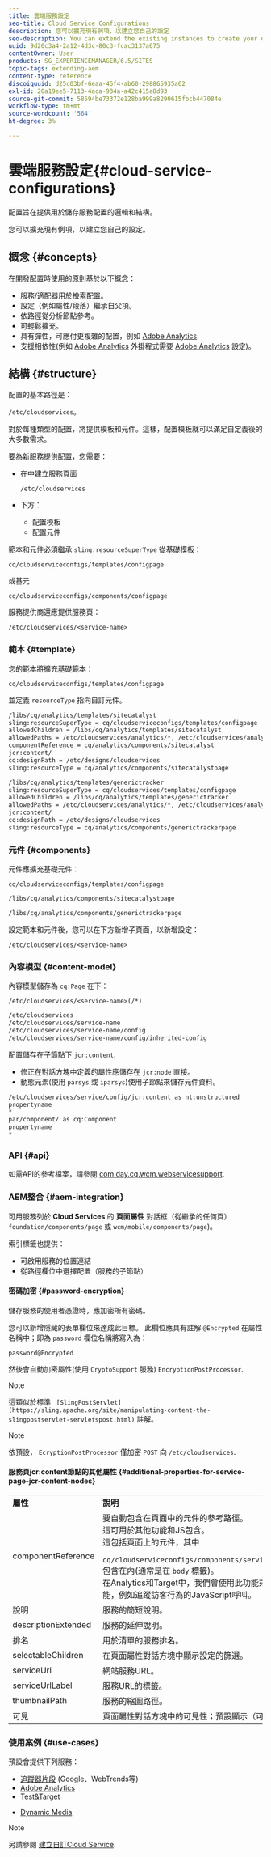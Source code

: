 ```yaml
---
title: 雲端服務設定
seo-title: Cloud Service Configurations
description: 您可以擴充現有例項，以建立您自己的設定
seo-description: You can extend the existing instances to create your own configurations
uuid: 9d20c3a4-2a12-4d3c-80c3-fcac3137a675
contentOwner: User
products: SG_EXPERIENCEMANAGER/6.5/SITES
topic-tags: extending-aem
content-type: reference
discoiquuid: d25c03bf-6eaa-45f4-ab60-298865935a62
exl-id: 20a19ee5-7113-4aca-934a-a42c415a8d93
source-git-commit: 58594be73372e128ba999a8290615fbcb447084e
workflow-type: tm+mt
source-wordcount: '564'
ht-degree: 3%

---
```


# 雲端服務設定{#cloud-service-configurations}

配置旨在提供用於儲存服務配置的邏輯和結構。

您可以擴充現有例項，以建立您自己的設定。

## 概念 {#concepts}

在開發配置時使用的原則基於以下概念：

* 服務/適配器用於檢索配置。
* 設定（例如屬性/段落）繼承自父項。
* 依路徑從分析節點參考。
* 可輕鬆擴充。
* 具有彈性，可應付更複雜的配置，例如 [Adobe Analytics](/help/sites-administering/marketing-cloud.md#integrating-with-adobe-analytics).
* 支援相依性(例如 [Adobe Analytics](/help/sites-administering/marketing-cloud.md#integrating-with-adobe-analytics) 外掛程式需要 [Adobe Analytics](/help/sites-administering/marketing-cloud.md#integrating-with-adobe-analytics) 設定)。

## 結構 {#structure}

配置的基本路徑是：

`/etc/cloudservices`。

對於每種類型的配置，將提供模板和元件。這樣，配置模板就可以滿足自定義後的大多數需求。

要為新服務提供配置，您需要：

* 在中建立服務頁面

   `/etc/cloudservices`

* 下方：

   * 配置模板
   * 配置元件

範本和元件必須繼承 `sling:resourceSuperType` 從基礎模板：

`cq/cloudserviceconfigs/templates/configpage`

或基元

`cq/cloudserviceconfigs/components/configpage`

服務提供商還應提供服務頁：

`/etc/cloudservices/<service-name>`

### 範本 {#template}

您的範本將擴充基礎範本：

`cq/cloudserviceconfigs/templates/configpage`

並定義 `resourceType` 指向自訂元件。

```xml
/libs/cq/analytics/templates/sitecatalyst
sling:resourceSuperType = cq/cloudserviceconfigs/templates/configpage
allowedChildren = /libs/cq/analytics/templates/sitecatalyst
allowedPaths = /etc/cloudservices/analytics/*, /etc/cloudservices/analytics/.*
componentReference = cq/analytics/components/sitecatalyst
jcr:content/
cq:designPath = /etc/designs/cloudservices
sling:resourceType = cq/analytics/components/sitecatalystpage

/libs/cq/analytics/templates/generictracker
sling:resourceSuperType = cq/cloudservices/templates/configpage
allowedChildren = /libs/cq/analytics/templates/generictracker
allowedPaths = /etc/cloudservices/analytics/*, /etc/cloudservices/analytics/.*
jcr:content/
cq:designPath = /etc/designs/cloudservices
sling:resourceType = cq/analytics/components/generictrackerpage
```

### 元件 {#components}

元件應擴充基礎元件：

`cq/cloudserviceconfigs/templates/configpage`

```xml
/libs/cq/analytics/components/sitecatalystpage

/libs/cq/analytics/components/generictrackerpage
```

設定範本和元件後，您可以在下方新增子頁面，以新增設定：

`/etc/cloudservices/<service-name>`

### 內容模型 {#content-model}

內容模型儲存為 `cq:Page` 在下：

`/etc/cloudservices/<service-name>(/*)`

```xml
/etc/cloudservices
/etc/cloudservices/service-name
/etc/cloudservices/service-name/config
/etc/cloudservices/service-name/config/inherited-config
```

配置儲存在子節點下 `jcr:content`.

* 修正在對話方塊中定義的屬性應儲存在 `jcr:node` 直接。
* 動態元素(使用 `parsys` 或 `iparsys`)使用子節點來儲存元件資料。

```xml
/etc/cloudservices/service/config/jcr:content as nt:unstructured
propertyname
*
par/component/ as cq:Component
propertyname
*
```

### API {#api}

如需API的參考檔案，請參閱 [com.day.cq.wcm.webservicesupport](https://helpx.adobe.com/experience-manager/6-5/sites/developing/using/reference-materials/javadoc/com/day/cq/wcm/webservicesupport/package-summary.html).

### AEM整合 {#aem-integration}

可用服務列於 **Cloud Services** 的 **頁面屬性** 對話框（從繼承的任何頁） `foundation/components/page` 或 `wcm/mobile/components/page`)。

索引標籤也提供：

* 可啟用服務的位置連結
* 從路徑欄位中選擇配置（服務的子節點）

#### 密碼加密 {#password-encryption}

儲存服務的使用者憑證時，應加密所有密碼。

您可以新增隱藏的表單欄位來達成此目標。 此欄位應具有註解 `@Encrypted` 在屬性名稱中；即為 `password` 欄位名稱將寫入為：

`password@Encrypted`

然後會自動加密屬性(使用 `CryptoSupport` 服務) `EncryptionPostProcessor`.

>[!NOTE]
>
>這類似於標準 ` [SlingPostServlet](https://sling.apache.org/site/manipulating-content-the-slingpostservlet-servletspost.html)` 註解。

>[!NOTE]
>
>依預設， `EcryptionPostProcessor` 僅加密 `POST` 向 `/etc/cloudservices`.

#### 服務頁jcr:content節點的其他屬性 {#additional-properties-for-service-page-jcr-content-nodes}

<table>
 <tbody>
  <tr>
   <td><strong>屬性</strong></td>
   <td><strong>說明</strong></td>
  </tr>
  <tr>
   <td>componentReference</td>
   <td>要自動包含在頁面中的元件的參考路徑。<br /> 這可用於其他功能和JS包含。<br /> 這包括頁面上的元件，其中<br /> <code> cq/cloudserviceconfigs/components/servicecomponents</code><br /> 包含在內(通常是在 <code>body</code> 標籤)。<br /> 在Analytics和Target中，我們會使用此功能來包含其他功能，例如追蹤訪客行為的JavaScript呼叫。</td>
  </tr>
  <tr>
   <td>說明</td>
   <td>服務的簡短說明。<br /> </td>
  </tr>
  <tr>
   <td>descriptionExtended</td>
   <td>服務的延伸說明。</td>
  </tr>
  <tr>
   <td>排名</td>
   <td>用於清單的服務排名。</td>
  </tr>
  <tr>
   <td>selectableChildren</td>
   <td>在頁面屬性對話方塊中顯示設定的篩選。</td>
  </tr>
  <tr>
   <td>serviceUrl</td>
   <td>網站服務URL。</td>
  </tr>
  <tr>
   <td>serviceUrlLabel</td>
   <td>服務URL的標籤。</td>
  </tr>
  <tr>
   <td>thumbnailPath</td>
   <td>服務的縮圖路徑。</td>
  </tr>
  <tr>
   <td>可見</td>
   <td>頁面屬性對話方塊中的可見性；預設顯示（可選）</td>
  </tr>
 </tbody>
</table>

### 使用案例 {#use-cases}

預設會提供下列服務：

* [追蹤器片段](/help/sites-administering/external-providers.md) (Google、WebTrends等)
* [Adobe Analytics](/help/sites-administering/marketing-cloud.md#integrating-with-adobe-analytics)
* [Test&amp;Target](/help/sites-administering/marketing-cloud.md#integrating-with-adobe-target)

<!-- Search&Promote is end of life as of September 1, 2022 * [Search&Promote](/help/sites-administering/marketing-cloud.md#integrating-with-search-promote) -->
* [Dynamic Media](/help/sites-administering/marketing-cloud.md#integrating-with-scene)

>[!NOTE]
>
>另請參閱 [建立自訂Cloud Service](/help/sites-developing/extending-cloud-config-custom-cloud.md).
